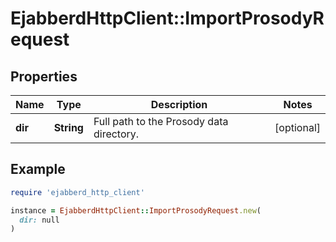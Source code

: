 # EjabberdHttpClient::ImportProsodyRequest

## Properties

| Name | Type | Description | Notes |
| ---- | ---- | ----------- | ----- |
| **dir** | **String** | Full path to the Prosody data directory. | [optional] |

## Example

```ruby
require 'ejabberd_http_client'

instance = EjabberdHttpClient::ImportProsodyRequest.new(
  dir: null
)
```

